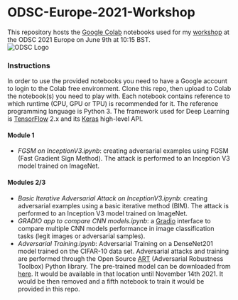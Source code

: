 # ODSC-Europe-2021-Workshop
This repository hosts the [Google Colab](https://colab.research.google.com/notebooks/intro.ipynb) notebooks used for my [workshop](https://odsc.com/speakers/adversarial-attacks-and-defence-in-computer-vision-101/) at the ODSC 2021 Europe on June 9th at 10:15 BST.    
![ODSC Logo](https://opendatascience.com/wp-content/uploads/2021/01/odsceutop.png)  
### Instructions
In order to use the provided notebooks you need to have a Google account to login to the Colab free environment. Clone this repo, then upload to Colab the notebook(s) you need to play with. Each notebook contains reference to which runtime (CPU, GPU or TPU) is recommended for it. The reference programming language is Python 3. The framework used for Deep Learning is [TensorFlow](https://www.tensorflow.org/) 2.x and its [Keras](https://keras.io/) high-level API.  
#### Module 1
- *FGSM on InceptionV3.ipynb*: creating adversarial examples using FGSM (Fast Gradient Sign Method). The attack is performed to an Inception V3 model trained on ImageNet.  
#### Modules 2/3
- *Basic Iterative Adversarial Attack on InceptionV3.ipynb*: creating adversarial examples using a basic iterative method (BIM). The attack is performed to an Inception V3 model trained on ImageNet.  
- *GRADIO app to compare CNN models.ipynb*: a [Gradio](https://www.gradio.app/) interface to compare multiple CNN models performance in image classification tasks (legit images or adversarial samples).  
- *Adversarial Training.ipynb*: Adversarial Training on a DenseNet201 model trained on the CIFAR-10 data set. Adversarial attacks and training are performed through the Open Source [ART](https://adversarial-robustness-toolbox.org/) (Adversarial Robustness Toolbox) Python library. The pre-trained model can be downloaded from [here](https://drive.google.com/file/d/1AL8mIW1VqxVZC0F3oONoGbQnqLvF4x1f/view?usp=sharing). It would be available in that location until November 14th 2021. It would be then removed and a fifth notebook to train it would be provided in this repo.  
